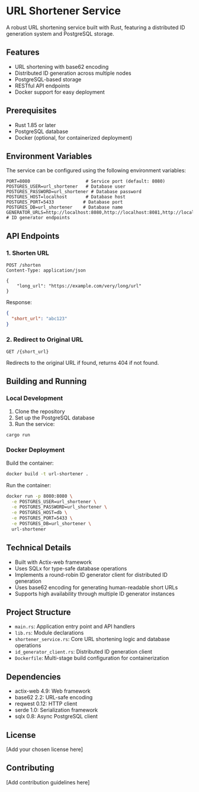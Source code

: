 # URL Shortener Service

A robust URL shortening service built with Rust, featuring a distributed ID generation system and PostgreSQL storage.

## Features

- URL shortening with base62 encoding
- Distributed ID generation across multiple nodes
- PostgreSQL-based storage
- RESTful API endpoints
- Docker support for easy deployment

## Prerequisites

- Rust 1.85 or later
- PostgreSQL database
- Docker (optional, for containerized deployment)

## Environment Variables

The service can be configured using the following environment variables:

```env
PORT=8080                     # Service port (default: 8080)
POSTGRES_USER=url_shortener   # Database user
POSTGRES_PASSWORD=url_shortener # Database password
POSTGRES_HOST=localhost       # Database host
POSTGRES_PORT=5433           # Database port
POSTGRES_DB=url_shortener    # Database name
GENERATOR_URLS=http://localhost:8080,http://localhost:8081,http://localhost:8082  # ID generator endpoints
```

## API Endpoints

### 1. Shorten URL

```http
POST /shorten
Content-Type: application/json

{
    "long_url": "https://example.com/very/long/url"
}
```

Response:

```json
{
  "short_url": "abc123"
}
```

### 2. Redirect to Original URL

```http
GET /{short_url}
```

Redirects to the original URL if found, returns 404 if not found.

## Building and Running

### Local Development

1. Clone the repository
2. Set up the PostgreSQL database
3. Run the service:

```bash
cargo run
```

### Docker Deployment

Build the container:

```bash
docker build -t url-shortener .
```

Run the container:

```bash
docker run -p 8080:8080 \
  -e POSTGRES_USER=url_shortener \
  -e POSTGRES_PASSWORD=url_shortener \
  -e POSTGRES_HOST=db \
  -e POSTGRES_PORT=5433 \
  -e POSTGRES_DB=url_shortener \
  url-shortener
```

## Technical Details

- Built with Actix-web framework
- Uses SQLx for type-safe database operations
- Implements a round-robin ID generator client for distributed ID generation
- Uses base62 encoding for generating human-readable short URLs
- Supports high availability through multiple ID generator instances

## Project Structure

- `main.rs`: Application entry point and API handlers
- `lib.rs`: Module declarations
- `shortener_service.rs`: Core URL shortening logic and database operations
- `id_generator_client.rs`: Distributed ID generation client
- `Dockerfile`: Multi-stage build configuration for containerization

## Dependencies

- actix-web 4.9: Web framework
- base62 2.2: URL-safe encoding
- reqwest 0.12: HTTP client
- serde 1.0: Serialization framework
- sqlx 0.8: Async PostgreSQL client

## License

[Add your chosen license here]

## Contributing

[Add contribution guidelines here]